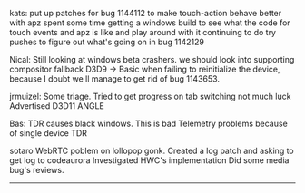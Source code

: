 kats:
        put up patches for bug 1144112 to make touch-action behave better with apz
        spent some time getting a windows build to see what the code for touch events and apz is like and play around with it
        continuing to do try pushes to figure out what's going on in bug 1142129



Nical:
        Still looking at windows beta crashers.
        we should look into supporting compositor fallback D3D9 -> Basic when failing to reinitialize the device, because I doubt we ll manage to get rid of bug 1143653.



jrmuizel:
        Some triage. Tried to get progress on tab switching not much luck
        Advertised D3D11 ANGLE



Bas:
        TDR causes black windows. This is bad
        Telemetry problems because of single device TDR



sotaro
        WebRTC poblem on lollopop gonk. Created a log patch and asking to get log to codeaurora
        Investigated HWC's implementation
        Did some media bug's reviews.

________________


